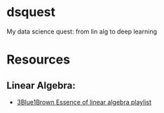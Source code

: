 # dsquest
My data science quest: from lin alg to deep learning


# Resources

## Linear Algebra:
  * [3Blue1Brown Essence of linear algebra playlist](https://www.youtube.com/playlist?list=PLZHQObOWTQDPD3MizzM2xVFitgF8hE_ab)
